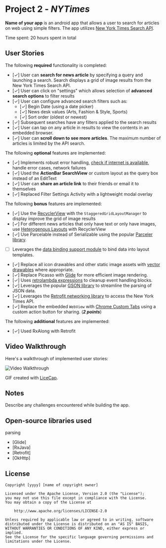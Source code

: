 # Project 2 - *NYTimes*

**Name of your app** is an android app that allows a user to search for articles on web using simple filters. The app utilizes [New York Times Search API](http://developer.nytimes.com/docs/read/article_search_api_v2).

Time spent: 20 hours spent in total

## User Stories

The following **required** functionality is completed:

* [✓]  User can **search for news article** by specifying a query and launching a search. Search displays a grid of image results from the New York Times Search API.
* [✓]  User can click on "settings" which allows selection of **advanced search options** to filter results
* [✓] User can configure advanced search filters such as:
  * [✓] Begin Date (using a date picker)
  * [✓] News desk values (Arts, Fashion & Style, Sports)
  * [✓] Sort order (oldest or newest)
* [✓] Subsequent searches have any filters applied to the search results
* [✓] User can tap on any article in results to view the contents in an embedded browser.
* [✓] User can **scroll down to see more articles**. The maximum number of articles is limited by the API search.

The following **optional** features are implemented:

* [✓] Implements robust error handling, [check if internet is available](http://guides.codepath.com/android/Sending-and-Managing-Network-Requests#checking-for-network-connectivity), handle error cases, network failures
* [✓] Used the **ActionBar SearchView** or custom layout as the query box instead of an EditText
* [✓] User can **share an article link** to their friends or email it to themselves
* [✓] Replaced Filter Settings Activity with a lightweight modal overlay

The following **bonus** features are implemented:

* [✓] Use the [RecyclerView](http://guides.codepath.com/android/Using-the-RecyclerView) with the `StaggeredGridLayoutManager` to display improve the grid of image results
* [✓] For different news articles that only have text or only have images, use [Heterogenous Layouts](http://guides.codepath.com/android/Heterogenous-Layouts-inside-RecyclerView) with RecyclerView
* [✓] Use Parcelable instead of Serializable using the popular [Parceler library](http://guides.codepath.com/android/Using-Parceler).
* [ ] Leverages the [data binding support module](http://guides.codepath.com/android/Applying-Data-Binding-for-Views) to bind data into layout templates.
* [✓] Replace all icon drawables and other static image assets with [vector drawables](http://guides.codepath.com/android/Drawables#vector-drawables) where appropriate.
* [✓] Replace Picasso with [Glide](http://inthecheesefactory.com/blog/get-to-know-glide-recommended-by-google/en) for more efficient image rendering.
* [✓] Uses [retrolambda expressions](http://guides.codepath.com/android/Lambda-Expressions) to cleanup event handling blocks.
* [✓] Leverages the popular [GSON library](http://guides.codepath.com/android/Using-Android-Async-Http-Client#decoding-with-gson-library) to streamline the parsing of JSON data.
* [✓] Leverages the [Retrofit networking library](http://guides.codepath.com/android/Consuming-APIs-with-Retrofit) to access the New York Times API.
* [✓] Replace the embedded `WebView` with [Chrome Custom Tabs](http://guides.codepath.com/android/Chrome-Custom-Tabs) using a custom action button for sharing. (_**2 points**_)

The following **additional** features are implemented:

* [✓] Used RxAlong with Retrofit

## Video Walkthrough

Here's a walkthrough of implemented user stories:

<img src='https://cloud.githubusercontent.com/assets/1209826/24088724/1ffebe24-0ceb-11e7-8dbc-7d02851445e4.gif' title='Video Walkthrough' width='' alt='Video Walkthrough' />

GIF created with [LiceCap](http://www.cockos.com/licecap/).

## Notes

Describe any challenges encountered while building the app.

## Open-source libraries used

parsing
- [Glide]
- [RxJava]
- [Retrofit]
- [OkHttp]

## License

    Copyright [yyyy] [name of copyright owner]

    Licensed under the Apache License, Version 2.0 (the "License");
    you may not use this file except in compliance with the License.
    You may obtain a copy of the License at

        http://www.apache.org/licenses/LICENSE-2.0

    Unless required by applicable law or agreed to in writing, software
    distributed under the License is distributed on an "AS IS" BASIS,
    WITHOUT WARRANTIES OR CONDITIONS OF ANY KIND, either express or implied.
    See the License for the specific language governing permissions and
    limitations under the License.